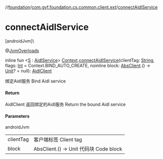 //[foundation](../../index.md)/[com.gyf.foundation.cs.common.client.ext](index.md)/[connectAidlService](connect-aidl-service.md)

# connectAidlService

[androidJvm]\

@[JvmOverloads](https://kotlinlang.org/api/core/kotlin-stdlib/kotlin.jvm/-jvm-overloads/index.html)

inline fun &lt;[S](connect-aidl-service.md) : [AidlService](../com.gyf.foundation.cs.aidl.service/-aidl-service/index.md)&gt; [Context](https://developer.android.com/reference/kotlin/android/content/Context.html).[connectAidlService](connect-aidl-service.md)(clientTag: [String](https://kotlinlang.org/api/core/kotlin-stdlib/kotlin/-string/index.html), flags: [Int](https://kotlinlang.org/api/core/kotlin-stdlib/kotlin/-int/index.html) = Context.BIND_AUTO_CREATE, noinline block: [AbsClient](../com.gyf.foundation.cs.common.client/-abs-client/index.md).() -&gt; [Unit](https://kotlinlang.org/api/core/kotlin-stdlib/kotlin/-unit/index.html)? = null): [AidlClient](../com.gyf.foundation.cs.aidl.client/-aidl-client/index.md)

绑定Aidl服务 Bind Aidl service

#### Return

AidlClient 返回绑定的Aidl服务     Return the bound Aidl service

#### Parameters

androidJvm

| | |
|---|---|
| clientTag | 客户端标签     Client tag |
| block | AbsClient.() -> Unit 代码块     Code block |